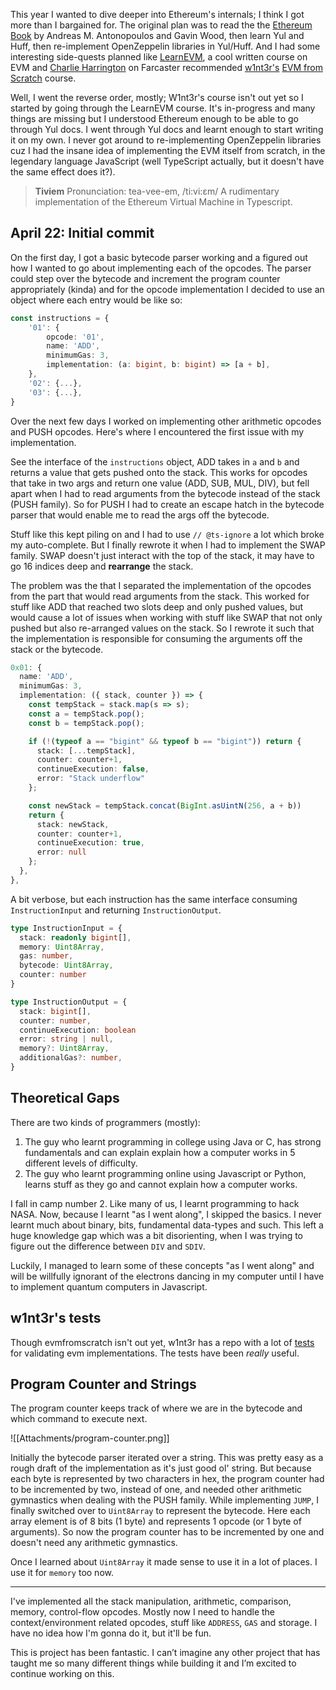This year I wanted to dive deeper into Ethereum's internals; I think I got more than I bargained for. The original plan was to read the the [Ethereum Book](https://github.com/ethereumbook/ethereumbook) by Andreas M. Antonopoulos and Gavin Wood, then learn Yul and Huff, then re-implement OpenZeppelin libraries in Yul/Huff. And I had some interesting side-quests planned like [LearnEVM](https://learnevm.com/), a cool written course on EVM and [Charlie Harrington](https://warpcast.com/whatrocks) on Farcaster recommended [w1nt3r's](https://w1nt3r.xyz/) [EVM from Scratch](https://www.evmfromscratch.com/) course.

Well, I went the reverse order, mostly; W1nt3r's course isn't out yet so I started by going through the LearnEVM course. It's in-progress and many things are missing but I understood Ethereum enough to be able to go through Yul docs. I went through Yul docs and learnt enough to start writing it on my own. I never got around to re-implementing OpenZeppelin libraries cuz I had the insane idea of implementing the EVM itself from scratch, in the legendary language JavaScript (well TypeScript actually, but it doesn't have the same effect does it?).

> **Tiviem**
> Pronunciation: tea-vee-em, /ti:vi:εm/
> A rudimentary implementation of the Ethereum Virtual Machine in Typescript.

## April 22: Initial commit

On the first day, I got a basic bytecode parser working and a figured out how I wanted to go about implementing each of the opcodes. The parser could step over the bytecode and increment the program counter appropriately (kinda) and for the opcode implementation I decided to use an object where each entry would be like so:

```ts
const instructions = {
	'01': {
		opcode: '01',
		name: 'ADD',
		minimumGas: 3,
		implementation: (a: bigint, b: bigint) => [a + b],
	},
	'02': {...},
	'03': {...},
}
```

Over the next few days I worked on implementing other arithmetic opcodes and PUSH opcodes. Here's where I encountered the first issue with my implementation.

See the interface of the `instructions` object, ADD takes in `a` and `b` and returns a value that gets pushed onto the stack. This works for opcodes that take in two args and return one value (ADD, SUB, MUL, DIV), but fell apart when I had to read arguments from the bytecode instead of the stack (PUSH family). So for PUSH I had to create an escape hatch in the bytecode parser that would enable me to read the args off the bytecode.

Stuff like this kept piling on and I had to use `// @ts-ignore` a lot which broke my auto-complete. But I finally rewrote it when I had to implement the SWAP family. SWAP doesn't just interact with the top of the stack, it may have to go 16 indices deep and **rearrange** the stack.

The problem was the that I separated the implementation of the opcodes from the part that would read arguments from the stack. This worked for stuff like ADD that reached two slots deep and only pushed values, but would cause a lot of issues when working with stuff like SWAP that not only pushed but also re-arranged values on the stack. So I rewrote it such that the implementation is responsible for consuming the arguments off the stack or the bytecode.

```ts
0x01: {
  name: 'ADD',
  minimumGas: 3,
  implementation: ({ stack, counter }) => {
    const tempStack = stack.map(s => s);
    const a = tempStack.pop();
    const b = tempStack.pop();

    if (!(typeof a == "bigint" && typeof b == "bigint")) return {
      stack: [...tempStack],
      counter: counter+1,
      continueExecution: false,
      error: "Stack underflow"
    };

    const newStack = tempStack.concat(BigInt.asUintN(256, a + b))
    return {
      stack: newStack,
      counter: counter+1,
      continueExecution: true,
      error: null
    };
  },
},
```

A bit verbose, but each instruction has the same interface consuming `InstructionInput` and returning `InstructionOutput`.

```ts
type InstructionInput = {
  stack: readonly bigint[],
  memory: Uint8Array,
  gas: number,
  bytecode: Uint8Array,
  counter: number
}

type InstructionOutput = {
  stack: bigint[],
  counter: number,
  continueExecution: boolean
  error: string | null,
  memory?: Uint8Array,
  additionalGas?: number,
}
```

## Theoretical Gaps

There are two kinds of programmers (mostly):

1. The guy who learnt programming in college using Java or C, has strong fundamentals and can explain explain how a computer works in 5 different levels of difficulty.
2. The guy who learnt programming online using Javascript or Python, learns stuff as they go and cannot explain how a computer works.

I fall in camp number 2. Like many of us, I learnt programming to hack NASA. Now, because I learnt "as I went along", I skipped the basics. I never learnt much about binary, bits, fundamental data-types and such. This left a huge knowledge gap which was a bit disorienting, when I was trying to figure out the difference between `DIV` and `SDIV`.

Luckily, I managed to learn some of these concepts "as I went along" and will be willfully ignorant of the electrons dancing in my computer until I have to implement quantum computers in Javascript.

## w1nt3r's tests

Though evmfromscratch isn't out yet, w1nt3r has a repo with a lot of [tests](https://github.com/w1nt3r-eth/evm-from-scratch/blob/main/evm.json) for validating evm implementations. The tests have been _really_ useful.

## Program Counter and Strings

The program counter keeps track of where we are in the bytecode and which command to execute next.

![[Attachments/program-counter.png]]

Initially the bytecode parser iterated over a string. This was pretty easy as a rough draft of the implementation as it's just good ol' string. But because each byte is represented by two characters in hex, the program counter had to be incremented by two, instead of one, and needed other arithmetic gymnastics when dealing with the PUSH family. While implementing `JUMP`, I finally switched over to `Uint8Array` to represent the bytecode. Here each array element is of 8 bits (1 byte) and represents 1 opcode (or 1 byte of arguments). So now the program counter has to be incremented by one and doesn't need any arithmetic gymnastics.

Once I learned about `Uint8Array` it made sense to use it in a lot of places. I use it for `memory` too now.

---

I've implemented all the stack manipulation, arithmetic, comparison, memory, control-flow opcodes. Mostly now I need to handle the context/environment related opcodes, stuff like `ADDRESS`, `GAS` and storage. I have no idea how I'm gonna do it, but it'll be fun.

This is project has been fantastic. I can’t imagine any other project that has taught me so many different things while building it and I’m excited to continue working on this.